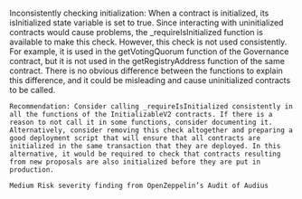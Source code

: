 Inconsistently checking initialization: When a contract is initialized, its isInitialized state variable is set to true. Since interacting with uninitialized contracts would cause problems, the _requireIsInitialized function is available to make this check. However, this check is not used consistently. For example, it is used in the getVotingQuorum function of the Governance contract, but it is not used in the getRegistryAddress function of the same contract. There is no obvious difference between the functions to explain this difference, and it could be misleading and cause uninitialized contracts to be called.

    Recommendation: Consider calling _requireIsInitialized consistently in all the functions of the InitializableV2 contracts. If there is a reason to not call it in some functions, consider documenting it. Alternatively, consider removing this check altogether and preparing a good deployment script that will ensure that all contracts are initialized in the same transaction that they are deployed. In this alternative, it would be required to check that contracts resulting from new proposals are also initialized before they are put in production.

    Medium Risk severity finding from OpenZeppelin’s Audit of Audius